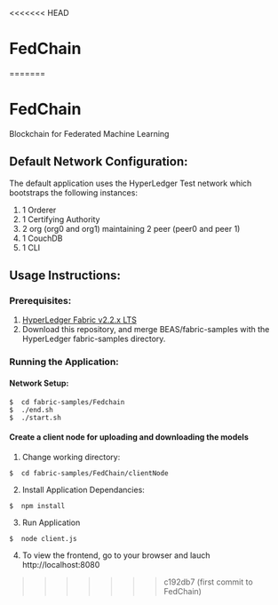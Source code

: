 <<<<<<< HEAD
# FedChain
=======
# FedChain
Blockchain for Federated Machine Learning

## Default Network Configuration:

The default application uses the HyperLedger Test network which bootstraps the following instances:

1. 1 Orderer
2. 1 Certifying Authority
3. 2 org (org0 and org1) maintaining 2 peer (peer0 and peer 1)
4. 1 CouchDB
5. 1 CLI

## Usage Instructions:

### Prerequisites:

1. [HyperLedger Fabric v2.2.x LTS](https://www.hyperledger.org/projects/fabric "HyperLedger Fabric Homepage")
2. Download this repository, and merge BEAS/fabric-samples with the HyperLedger fabric-samples directory.

### Running the Application:

#### Network Setup:

```
$  cd fabric-samples/Fedchain
$  ./end.sh
$  ./start.sh
```
#### Create a client node for uploading and downloading the models

1. Change working directory:
```
$  cd fabric-samples/FedChain/clientNode
```
2. Install Application Dependancies:
```
$  npm install
```
3. Run Application
```
$  node client.js
```

4. To view the frontend, go to your browser and lauch http://localhost:8080
>>>>>>> c192db7 (first commit to FedChain)
